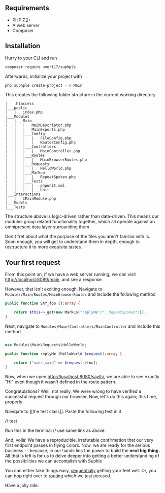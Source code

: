 ## Requirements
- PHP 7.2+
- A web server
- Composer

## Installation
Hurry to your CLI and run

```bash
composer require nmeri17/suphple
```

Afterwards, initialize your project with

```bash
php suphple create-project --m Main
```

This creates the following folder structure in the current working directory

```
|	.htaccess
|___public
|	|	index.php
|___Modules
|	|___Main
|	|	|	MainDescriptor.php
|	|	|	MainExports.php
|	|	|___Config
|	|	|	|	FileConfig.php
|	|	|	|	RouterConfig.php
|	|	|___Controllers
|	|	|	|	MainController.php
|	|	|___Routes
|	|	|	|	MainBrowserRoutes.php
|	|	|___Requests
|	|	|	|	HelloWorld.php
|	|	|___Markup
|	|	|	|	RepeatSpoken.php
|	|	|___Tests
|	|	|	|	phpunit.xml
|	|	|	|___Unit
|___Interactions
|	|	IMainModule.php
|___Models
|___Tests
```
The structure above is logic-driven rather than data-driven. This means our modules group related functionality together, which all operate against an omnipresent data layer surrounding them

Don't fret about what the purpose of the files you aren't familiar with is. Soon enough, you will get to understand them in depth, enough to restructure it to more exquisite tastes.

## Your first request
From this point on, if we have a web server running, we can visit [http://localhost:8080/main](http://localhost/main), and see a response.

However, that isn't exciting enough. Navigate to `Modules/Main/Routes/MainBrowserRoutes` and include the following method

```php
public function SAY_foo ():array {

	return $this->_get(new Markup("replyMe"/*, RepeatSpoken*/));
}

```

Next, navigate to `Modules/Main/Controllers/MainController` and include this method

```php

use Modules\Main\Requests\HelloWorld;

public function replyMe (HelloWorld $request):array {

	return ["user_said" => $request->foo];
}

```

Now, when we open [http://localhost:8080/say/hi](http://localhost/say/hi), we are able to see exactly "Hi" even though it wasn't defined in the route pattern.

Congratulations? Well, not really. We were wrong to have verified a successful request through our browser. Now, let's do this again; this time, properly

Navigate to [[the test class]]. Paste the following test in it

// test

Run this in the terminal
// use same link as above

And, voila! We have a reproducible, irrefutable confirmation that our very first endpoint passes in flying colors. Now, we are ready for the serious business -- because, in our hands lies the power to build the **next big thing.** All that is left is for us to delve deeper into getting a better understanding of the possibilities we can accomplish with Suphle

You can either take things easy, [sequentially](/docs/v1/modules) getting your feet wet. Or, you can hop right over to [routing](/docs/v1/routing) which we just perused.

Have a jolly ride.